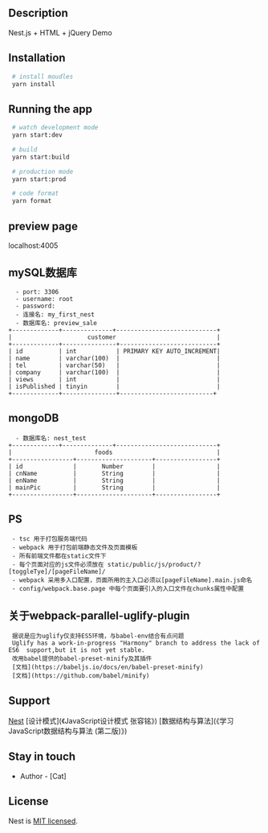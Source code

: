 ## Description
 Nest.js + HTML + jQuery Demo

## Installation

```bash
 # install moudles
 yarn install
```

## Running the app

```bash
 # watch development mode
 yarn start:dev

 # build
 yarn start:build

 # production mode
 yarn start:prod

 # code format
 yarn format
```

## preview page
  localhost:4005


## mySQL数据库
```
  - port: 3306
  - username: root
  - password: 
  - 连接名: my_first_nest
  - 数据库名: preview_sale
+-------------+--------------+----------------------------+
|                     customer                            |
+-------------+---------------+---------------------------+
| id          | int           | PRIMARY KEY AUTO_INCREMENT|
| name        | varchar(100)  |                           |
| tel         | varchar(50)   |                           |
| company     | varchar(100)  |                           |
| views       | int           |                           |
| isPublished | tinyin        |                           |
+-------------+---------------+--------------------------+
```

## mongoDB
```
  - 数据库名: nest_test
+-------------+--------------+----------------------------+
|                       foods                             |
+-----------------+---------------------+-----------------+
| id              |       Number        |                 |
| cnName          |       String        |                 |
| enName          |       String        |                 |
| mainPic         |       String        |                 |
+-----------------+---------------------+-----------------+
```

## PS

```
 - tsc 用于打包服务端代码
 - webpack 用于打包前端静态文件及页面模板
 - 所有前端文件都在static文件下
 - 每个页面对应的js文件必须放在 static/public/js/product/?[toggleTye]/[pageFileName]/
 - webpack 采用多入口配置，页面所用的主入口必须以[pageFileName].main.js命名
 - config/webpack.base.page 中每个页面要引入的入口文件在chunks属性中配置
```

## 关于webpack-parallel-uglify-plugin
```
 据说是应为uglify仅支持ES5环境，与babel-env结合有点问题
 Uglify has a work-in-progress "Harmony" branch to address the lack of ES6  support,but it is not yet stable.
 改用babel提供的babel-preset-minify及其插件
 [文档](https://babeljs.io/docs/en/babel-preset-minify)
 [文档](https://github.com/babel/minify)
```

## Support
 [Nest](https://github.com/nestjs/nest)
 [设计模式](《JavaScript设计模式 张容铭》)
 [数据结构与算法](《学习JavaScript数据结构与算法 (第二版)》)

## Stay in touch

 - Author - [Cat]

## License

 Nest is [MIT licensed](LICENSE).
